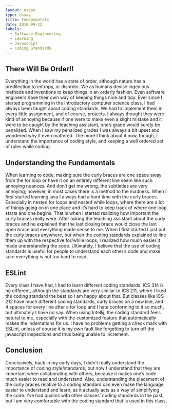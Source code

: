```yaml
---
layout: essay
type: essay
title: Fundamentals
date: 2016-09-22
labels:
  - Software Engineering
  - Learning
  - Javascript
  - Coding Standards
---
```

## There Will Be Order!!

Everything in the world has a state of order, although nature has a predilection to entropy, or disorder. We as humans devise ingenious methods and inventions to keep things in an orderly fashion. Even software engineers have their own way of keeping things nice and tidy. Ever since I started programming in the introductory computer science class, I had always been taught about coding standards. We had to implement them in every little assignment, and of course, projects. I always thought they were kind of annoying because if one were to make even a slight mistake and it were to be caught by the teaching assistant, one’s grade would surely be penalized. When I saw my penalized grades I was always a bit upset and wondered why it even mattered. The more I think about it now, though, I understand the importance of coding style, and keeping a well ordered set of rules while coding.

## Understanding the Fundamentals

When learning to code, making sure the curly braces are one space away from the for loop or have it on an entirely different line seem like such annoying nuances. And don’t get me wrong, the subtleties are very annoying; however, in most cases there is a method to the madness. When I first started learning java I always had a hard time with the curly braces. Especially in nested for loops and nested while loops, where there are a lot of things going on in one place and it’s hard to keep track of where one loop starts and one begins. That is when I started realizing how important the curly braces really were. After asking the teaching assistant about the curly braces and he explained that the last closing brace would close the last open brace and everything made sense to me.  When I first started I just put the curly braces anywhere, but when the coding standards explained to line them up with the respective for/while loops, I realized how much easier it made understanding the code. Ultimately, I believe that the use of coding standards is useful for people to understand each other’s code and make sure everything is not too hard to read.

## ESLint

Every class I have had, I had to learn different coding standards. ICS 314 is no different, although the standards are very similar to ICS 211, where I liked the coding standard the best so I am happy about that. But classes like ICS 212 have much different coding standards, curly braces on a new line, and 4 spaces for every line after a for loop and I hate conforming to it so much, but ultimately I have no say. When using Intellij, the coding standard feels natural to me, especially with the customized feature that automatically makes the indentations for us. I have no problems getting a check mark with ESLint, unless of course it is my own fault like forgetting to turn off the javascript inspections and thus being unable to increment. 

## Conclusion

Conclusively, back in my early days, I didn’t really understand the importance of coding style/standards, but now I understand that they are important when collaborating with others, because it makes one’s code much easier to read and understand. Also, understanding the placement of the curly braces relative to a coding standard can even make the language easier to understand and learn, as it actually acts as a way of simplifying the code. I’ve had qualms with other classes’ coding standards in the past, but I am very comfortable with the coding standard that is used in this class.
